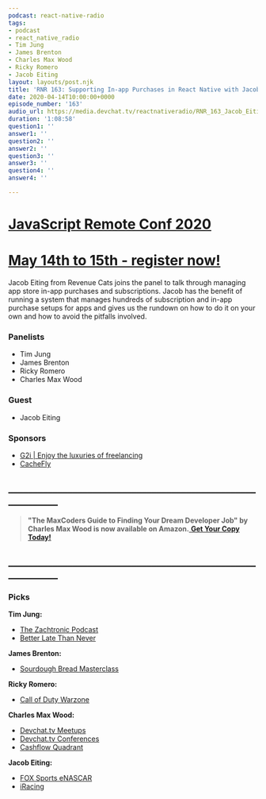 ```yaml
---
podcast: react-native-radio
tags:
- podcast
- react_native_radio
- Tim Jung
- James Brenton
- Charles Max Wood
- Ricky Romero
- Jacob Eiting
layout: layouts/post.njk
title: 'RNR 163: Supporting In-app Purchases in React Native with Jacob Eiting'
date: 2020-04-14T10:00:00+0000
episode_number: '163'
audio_url: https://media.devchat.tv/reactnativeradio/RNR_163_Jacob_Eiting.mp3
duration: '1:08:58'
question1: ''
answer1: ''
question2: ''
answer2: ''
question3: ''
answer3: ''
question4: ''
answer4: ''

---
```

# [JavaScript Remote Conf 2020](https://devchat.tv/conferences/javascript-remote-2020/ "JavaScript Remote Conf 2020")

# [May 14th to 15th - register now!](https://devchat.tv/conferences/javascript-remote-2020/ "JavaScript Remote Conf 2020")

Jacob Eiting from Revenue Cats joins the panel to talk through managing app store in-app purchases and subscriptions. Jacob has the benefit of running a system that manages hundreds of subscription and in-app purchase setups for apps and gives us the rundown on how to do it on your own and how to avoid the pitfalls involved.

### **Panelists**

* Tim Jung
* James Brenton
* Ricky Romero
* Charles Max Wood

### **Guest**

* Jacob Eiting

### **Sponsors**

* [G2i | Enjoy the luxuries of freelancing](https://www.g2i.co/?utm_source=React_Native_Radio&utm_medium=Podcast)
* [CacheFly](https://www.cachefly.com/)

## **____________________________________________________________**

> **"The MaxCoders Guide to Finding Your Dream Developer Job" by Charles Max Wood is now available on Amazon.**[ **Get Your Copy Today!**](https://www.amazon.com/gp/product/B081MBL5C9/ref=as_li_ss_tl?ie=UTF8&linkCode=sl1&tag=devchattv-20&linkId=9d61363241636e2546ef46abba198746&language=en_US)

## **____________________________________________________________**

### **Picks**

**Tim Jung:**

* [The Zachtronic Podcast](http://www.zachtronics.com/podcast/)
* [Better Late Than Never](https://soundcloud.com/beatsmithbz/sets/better-late-than-never)

**James Brenton:**

* [Sourdough Bread Masterclass](https://www.ilovecooking.ie/features/sourdough-bread-masterclass-with-patrick-ryan/)

**Ricky Romero:**

* [Call of Duty Warzone](https://www.callofduty.com/warzone)

**Charles Max Wood:**

* [Devchat.tv Meetups](https://devchat.tv/meetups)
* [Devchat.tv Conferences](https://devchat.tv/conferences)
* [Cashflow Quadrant](https://amzn.to/2USXxd1)

**Jacob Eiting:**

* [FOX Sports eNASCAR](https://www.foxsports.com/presspass/latest-news/2020/03/24/fox-sports-air-complete-enascar-iracing-pro-invitational-series)
* [iRacing](https://www.nascar.com/news-media/2020/03/26/iracing-pro-invitational-series-nascar-postponement-competition/)